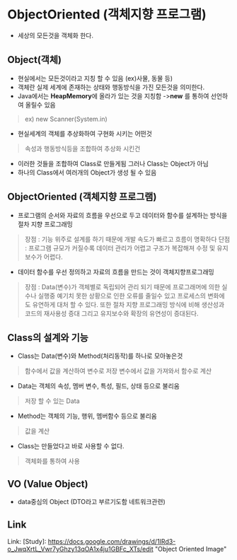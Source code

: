 ObjectOriented (객체지향 프로그램)
===============
+ 세상의 모든것을 객체화 한다.

Object(객체)
-------------
+ 현실에서는 모든것이라고 지칭 할 수 있음 (ex)사물, 동물 등) 
+ 객체란 실제 세계에 존재하는 상태와 행동방식을 가진 모든것을 의미한다.
+ Java에서는 **HeapMemory**에 올라가 있는 것을 지칭함 ->**new** 를 통하여 선언하여 올릴수 있음
> ex) new Scanner(System.in) 
+ 현실세계의 객체를 추상화하여 구현화 시키는 어떤것
> 속성과 행동방식등을 조합하여 추상화 시킨건
+ 이러한 것들을 조합하여 Class로 만들게됨 그러나 Class는 Object가 아님
+ 하나의 Class에서 여러개의 Object가 생성 될 수 있음


ObjectOriented (객체지향 프로그램)
----------------

+ 프로그램의 순서와 자료의 흐름을 우선으로 두고 데이터와 함수를 설계하는 방식을 절차 지향 프로그래밍
> 장점 : 기능 위주로 설계를 하기 때문에 개발 속도가 빠르고 흐름이 명확하다
> 단점 : 프로그램 규모가 커질수록 데이터 관리가 어렵고 구조가 복잡해져 수정 및 유지보수가 어렵다.

+ 데이터 함수를 우선 정의하고 자료의 흐름을 만드는 것이 객체지향프로그래밍
> 장점 : Data(변수)가 객체별로 독립되어 관리 되기 때문에 프로그래머에 의한 실수나 실행중 예기치 못한 상황으로 인한 오류를 줄일수 있고 
> 프로세스의 변화에도 유연하게 대처 할 수 있다. 또한 절차 지향 프로그래밍 방식에 비해 생산성과 코드의 재사용성 증대 그리고 
> 유지보수와 확장의 유연성이 증대된다.

Class의 설계와 기능
---------
+ Class는 Data(변수)와 Method(처리동작)를 하나로 모아놓은것
> 함수에서 값을 계산하여 변수로 저장
> 변수에서 값을 가져와서 함수로 계산

+ Data는 객체의 속성, 멤버 변수, 특성, 필드, 상태 등으로 불리움
> 저장 할 수 있는 Data
+ Method는 객체의 기능, 행위, 멤버함수 등으로 불리움
> 값을 계산

+ Class는 만들었다고 바로 사용할 수 없다.
> 객체화를 통하여 사용


VO (Value Object)
-------------------
+ data중심의 Object (DTO라고 부르기도함 네트워크관련)


Link
-----------
Link: [Study]: https://docs.google.com/drawings/d/1IRd3-o_JwqXrtL_Vwr7yGhzy13qOA1x4ju1GBFc_XTs/edit "Object Oriented Image"


